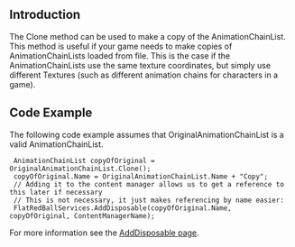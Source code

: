 ## Introduction

The Clone method can be used to make a copy of the AnimationChainList. This method is useful if your game needs to make copies of AnimationChainLists loaded from file. This is the case if the AnimationChainLists use the same texture coordinates, but simply use different Textures (such as different animation chains for characters in a game).

## Code Example

The following code example assumes that OriginalAnimationChainList is a valid AnimationChainList.

     AnimationChainList copyOfOriginal = OriginalAnimationChainList.Clone();
     copyOfOriginal.Name = OriginalAnimationChainList.Name + "Copy";
     // Adding it to the content manager allows us to get a reference to this later if necessary
     // This is not necessary, it just makes referencing by name easier:
     FlatRedBallServices.AddDisposable(copyOfOriginal.Name, copyOfOriginal, ContentManagerName);

For more information see the [AddDisposable page](/frb/docs/index.php?title=FlatRedBall.FlatRedBallServices.AddDisposable.md "FlatRedBall.FlatRedBallServices.AddDisposable").
